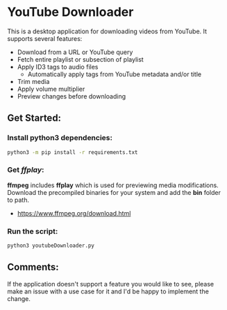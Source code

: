 # YouTube Downloader

This is a desktop application for downloading videos from YouTube. It supports several features:

* Download from a URL or YouTube query
* Fetch entire playlist or subsection of playlist
* Apply ID3 tags to audio files
    * Automatically apply tags from YouTube metadata and/or title
* Trim media
* Apply volume multiplier
* Preview changes before downloading


## Get Started:

### Install python3 dependencies:

```bash
python3 -m pip install -r requirements.txt
```

### Get *ffplay*:
**ffmpeg** includes **ffplay** which is used for previewing media modifications. Download the precompiled binaries for your system and add the **bin** folder to path.
- https://www.ffmpeg.org/download.html

### Run the script:

```bash
python3 youtubeDownloader.py
```


## Comments:
If the application doesn't support a feature you would like to see, please make an issue with a use case for it and I'd be happy to implement the change.